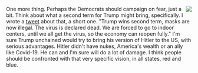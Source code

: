<img src="http://scripting.com/images/2019/10/03/queen.png" border="0" align="right">One more thing. Perhaps the Democrats should campaign on fear, just a bit. Think about what a second term for Trump might bring, specifically. I wrote a <a href="https://twitter.com/davewiner/status/1299622748130598913">tweet</a> about that, a short one.  "Trump wins second term, masks are now illegal. The virus is declared dead. We are forced to go to indoor centers, until we all get the virus, so the economy can reopen fully." I'm sure Trump unchained would try to bring his version of Hitler to the US, with serious advantages. Hitler didn't have nukes, America's wealth or an ally like Covid-19. He can and I'm sure will do a lot of damage. I think people should be confronted with that very specific vision, in all states, red and blue. 
